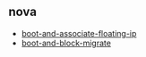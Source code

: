 
## nova
- [boot-and-associate-floating-ip](https://godleon.github.io/osp_test_results/0.2.88/nova/boot-and-associate-floating-ip.html)
- [boot-and-block-migrate](https://godleon.github.io/osp_test_results/0.2.88/nova/boot-and-block-migrate.html)

